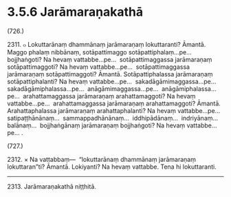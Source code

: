 # 3.5.6 Jarāmaraṇakathā

(726.)

2311\. ๐ Lokuttarānaṃ dhammānaṃ jarāmaraṇaṃ lokuttaranti? Āmantā. Maggo phalaṃ nibbānaṃ, sotāpattimaggo sotāpattiphalaṃ…pe…  bojjhaṅgoti? Na hevaṃ vattabbe…pe…  sotāpattimaggassa jarāmaraṇaṃ sotāpattimaggoti? Na hevaṃ vattabbe…pe…  sotāpattimaggassa jarāmaraṇaṃ sotāpattimaggoti? Āmantā. Sotāpattiphalassa jarāmaraṇaṃ sotāpattiphalanti? Na hevaṃ vattabbe…pe…  sakadāgāmimaggassa…pe…  sakadāgāmiphalassa…pe…  anāgāmimaggassa…pe…  anāgāmiphalassa…pe…  arahattamaggassa jarāmaraṇaṃ arahattamaggoti? Na hevaṃ vattabbe…pe…  arahattamaggassa jarāmaraṇaṃ arahattamaggoti? Āmantā. Arahattaphalassa jarāmaraṇaṃ arahattaphalanti? Na hevaṃ vattabbe…pe…  satipaṭṭhānānaṃ…  sammappadhānānaṃ…  iddhipādānaṃ…  indriyānaṃ…  balānaṃ…  bojjhaṅgānaṃ jarāmaraṇaṃ bojjhaṅgoti? Na hevaṃ vattabbe…pe… .

(727.)

2312\. × Na vattabbaṃ—  “lokuttarānaṃ dhammānaṃ jarāmaraṇaṃ lokuttaran”ti? Āmantā. Lokiyanti? Na hevaṃ vattabbe. Tena hi lokuttaranti.

---

2313\. Jarāmaraṇakathā niṭṭhitā.
